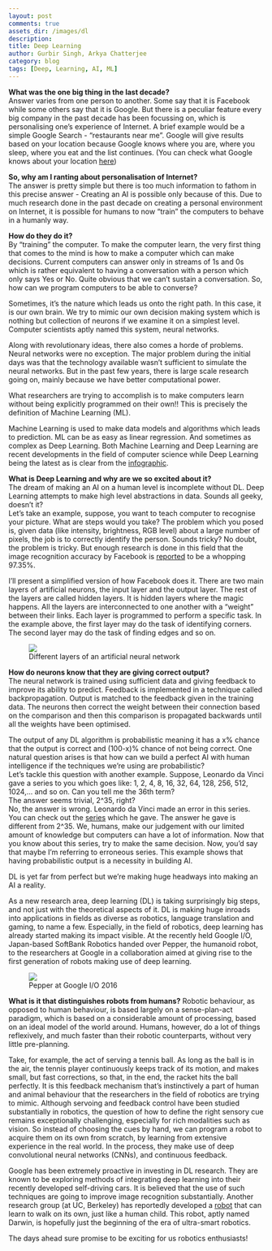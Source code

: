 ```yaml
---
layout: post
comments: true
assets_dir: /images/dl
description: 
title: Deep Learning
author: Gurbir Singh, Arkya Chatterjee
category: blog
tags: [Deep, Learning, AI, ML]
---
```


__What was the one big thing in the last decade?__  
Answer varies from one person to another. Some say that it is Facebook while some others say that it is Google. But there is a peculiar feature every big company in the past decade has been focussing on, which is personalising one’s experience of Internet. A brief example would be a simple Google Search - “restaurants near me”. Google will give results based on your location because Google knows where you are, where you sleep, where you eat and the list continues. (You can check what Google knows about your location [here](https://maps.google.com/locationhistory/b/0))  

__So, why am I ranting about personalisation of Internet?__  
The answer is pretty simple but there is too much information to fathom in this precise answer - Creating an AI is possible only because of this. Due to much research done in the past decade on creating a personal environment on Internet, it is possible for humans to now “train” the computers to behave in a humanly way.  

__How do they do it?__  
By “training” the computer. To make the computer learn, the very first thing that comes to the mind is how to make a computer which can make decisions. Current computers can answer only in streams of 1s and 0s which is rather equivalent to having a conversation with a person which only says Yes or No. Quite obvious that we can’t sustain a conversation. So, how can we program computers to be able to converse?  

Sometimes, it’s the nature which leads us onto the right path. In this case, it is our own brain. We try to mimic our own decision making system which is nothing but collection of neurons if we examine it on a simplest level. Computer scientists aptly named this system, neural networks.  

Along with revolutionary ideas, there also comes a horde of problems. Neural networks were no exception. The major problem during the initial days was that the technology available wasn’t sufficient to simulate the neural networks. But in the past few years, there is large scale research going on, mainly because we have better computational power.  

What researchers are trying to accomplish is to make computers learn without being explicitly programmed on their own!! This is precisely the definition of Machine Learning (ML).  

Machine Learning is used to make data models and algorithms which leads to prediction. ML can be as easy as linear regression. And sometimes as complex as Deep Learning. Both Machine Learning and Deep Learning are recent developments in the field of computer science while Deep Learning being the latest as is clear from the [infographic](https://www.google.co.in/trends/explore#q=deep%20learning%2C%20machine%20learning&cmpt=q&tz=Etc%2FGMT-5%3A30).  


__What is Deep Learning and why are we so excited about it?__  
The dream of making an AI on a human level is incomplete without DL. Deep Learning attempts to make high level abstractions in data. Sounds all geeky, doesn’t it?  
Let’s take an example, suppose, you want to teach computer to recognise your picture. What are steps would you take? The problem which you posed is, given data (like intensity, brightness, RGB level) about a large number of pixels, the job is to correctly identify the person. Sounds tricky? No doubt, the problem is tricky. But enough research is done in this field that the image recognition accuracy by Facebook is [reported](https://research.facebook.com/publications/deepface-closing-the-gap-to-human-level-performance-in-face-verification/) to be a whopping 97.35%.  

I’ll present a simplified version of how Facebook does it. There are two main layers of artificial neurons, the input layer and the output layer. The rest of the layers are called hidden layers. It is hidden layers where the magic happens. All the layers are interconnected to one another with a “weight” between their links. Each layer is programmed to perform a specific task. In the example above, the first layer may do the task of identifying corners. The second layer may do the task of finding edges and so on.  

<figure>
	<img src="{{page.assets_dir}}/DL_blog.png">
	<figcaption>Different layers of an artificial neural network</figcaption>
</figure>

__How do neurons know that they are giving correct output?__  
The neural network is trained using sufficient data and giving feedback to improve its ability to predict. Feedback is implemented in a technique called backpropagation. Output is matched to the feedback given in the training data. The neurons then correct the weight between their connection based on the comparison and then this comparison is propagated backwards until all the weights have been optimised.  

The output of any DL algorithm is probabilistic meaning it has a x% chance that the output is correct and (100-x)% chance of not being correct. One natural question arises is that how can we build a perfect AI with human intelligence if the techniques we’re using are probabilistic?  
Let’s tackle this question with another example. Suppose, Leonardo da Vinci gave a series to you which goes like: 1, 2, 4, 8, 16, 32, 64, 128, 256, 512, 1024,... and so on. Can you tell me the 36th term?  
The answer seems trivial, 2^35, right?  
No, the answer is wrong. Leonardo da Vinci made an error in this series. You can check out the [series](http://oeis.org/A221180) which he gave. The answer he gave is different from 2^35. We, humans, make our judgement with our limited amount of knowledge but computers can have a lot of information. Now that you know about this series, try to make the same decision. Now, you’d say that maybe I’m referring to erroneous series. This example shows that having probabilistic output is a necessity in building AI.  

DL is yet far from perfect but we’re making huge headways into making an AI a reality.   

As a new research area, deep learning (DL) is taking surprisingly big steps, and not just with the theoretical aspects of it. DL is making huge inroads into applications in fields as diverse as robotics, language translation and gaming, to name a few. Especially, in the field of robotics, deep learning has already started making its impact visible. At the recently held Google I/O, Japan-based SoftBank Robotics handed over Pepper, the humanoid robot, to the researchers at Google in a collaboration aimed at giving rise to the first generation of robots making use of deep learning.  

<figure>
	<img src="{{page.assets_dir}}/pepper.jpg">
	<figcaption>Pepper at Google I/O 2016</figcaption>
</figure>

__What is it that distinguishes robots from humans?__ Robotic behaviour, as opposed to human behaviour, is based largely on a sense-plan-act paradigm, which is based on a considerable amount of processing, based on an ideal model of the world around. Humans, however, do a lot of things reflexively, and much faster than their robotic counterparts, without very little pre-planning.  

Take, for example, the act of serving a tennis ball. As long as the ball is in the air, the tennis player continuously keeps track of its motion, and makes small, but fast corrections, so that, in the end, the racket hits the ball perfectly. It is this feedback mechanism that’s instinctively a part of human and animal behaviour that the researchers in the field of robotics are trying to mimic. Although servoing and feedback control have been studied substantially in robotics, the question of how to define the right sensory cue remains exceptionally challenging, especially for rich modalities such as vision. So instead of choosing the cues by hand, we can program a robot to acquire them on its own from scratch, by learning from extensive experience in the real world. In the process, they make use of deep convolutional neural networks (CNNs), and continuous feedback.  

Google has been extremely proactive in investing in DL research. They are known to be exploring methods of integrating deep learning into their recently developed self-driving cars. It is believed that the use of such techniques are going to improve image recognition substantially. Another research group (at UC, Berkeley) has reportedly developed a [robot](https://blogs.nvidia.com/blog/2016/01/15/deep-learning-robot-walk/) that can learn to walk on its own, just like a human child. This robot, aptly named Darwin, is hopefully just the beginning of the era of ultra-smart robotics.  

The days ahead sure promise to be exciting for us robotics enthusiasts!  
